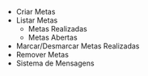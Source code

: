 - Criar Metas
- Listar Metas
    - Metas Realizadas
    - Metas Abertas
- Marcar/Desmarcar Metas Realizadas
- Remover Metas
- Sistema de Mensagens